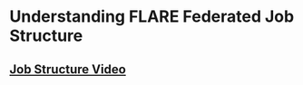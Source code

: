 # Understanding FLARE Federated Job Structure

## [Job Structure Video](https://developer.download.nvidia.com/assets/Clara/flare/tutorials/Chapter1/part1-chapter1-01.6-job_structure.mp4)